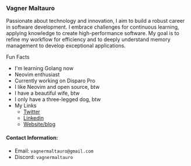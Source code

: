 ### Vagner Maltauro

Passionate about technology and innovation, I aim to build a robust career in software development. 
I embrace challenges for continuous learning, applying knowledge to create high-performance software. 
My goal is to refine my workflow for efficiency and to deeply understand memory management to develop exceptional applications.

Fun Facts
* I'm learning Golang now
* Neovim enthusiast
* Currently working on Disparo Pro
* I like Neovim and open source, btw
* I have a beautiful wife, btw
* I only have a three-legged dog, btw
* My Links
  * [Twitter](https://twitter.com/vagnermaltauro)
  * [Linkedin](https://www.linkedin.com/in/vagnermaltauro/)
  * [Website/blog](https://vagnermaltauro.com/)

#### Contact Information:
- Email: `vagnermaltauro@gmail.com`
- Discord: `vagnermaltauro`
